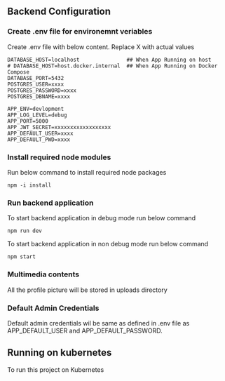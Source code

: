 ## Backend Configuration

### Create .env file for environemnt veriables
Create .env file with below content. Replace X with actual values
```
DATABASE_HOST=localhost               ## When App Running on host 
# DATABASE_HOST=host.docker.internal  ## When App Running on Docker Compose 
DATABASE_PORT=5432
POSTGRES_USER=xxxx
POSTGRES_PASSWORD=xxxx
POSTGRES_DBNAME=xxxx

APP_ENV=devlopment
APP_LOG_LEVEL=debug   
APP_PORT=5000
APP_JWT_SECRET=xxxxxxxxxxxxxxxxxx
APP_DEFAULT_USER=xxxx
APP_DEFAULT_PWD=xxxx
```

### Install required node modules
Run below command to install required node packages
```
npm -i install
```

### Run backend application
To start backend application in debug mode run below command
```
npm run dev
```

To start backend application in non debug mode run below command
```
npm start
```

### Multimedia contents
All the profile picture will be stored in uploads directory

### Default Admin Credentials
Default admin credentials wil be same as defined in .env file as APP_DEFAULT_USER and APP_DEFAULT_PASSWORD.

## Running on kubernetes
To run this project on Kubernetes